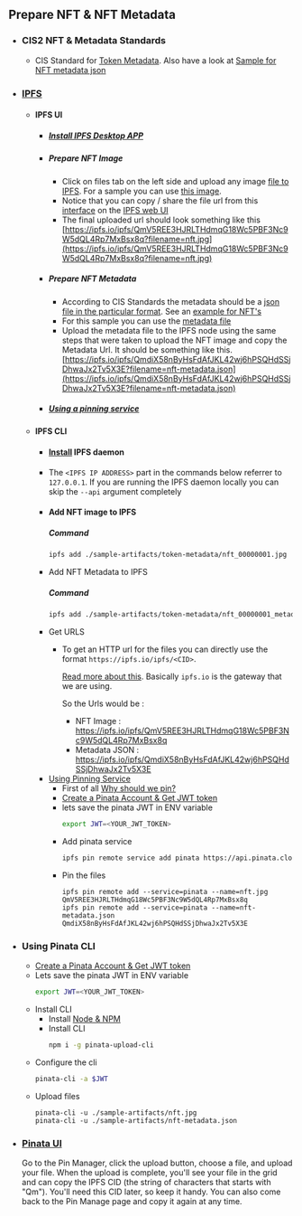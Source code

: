 ## Prepare NFT & NFT Metadata
- ### CIS2 NFT & Metadata Standards
    - CIS Standard for [Token Metadata](https://proposals.concordium.software/CIS/cis-2.html#token-metadata-json). Also have a look at [Sample for NFT metadata json](https://proposals.concordium.software/CIS/cis-2.html#example-token-metadata-non-fungible)
- ### [IPFS](https://ipfs.io/)
    - #### IPFS UI
        - ##### [Install IPFS Desktop APP](https://docs.ipfs.tech/install/ipfs-desktop/)
        - ##### Prepare NFT Image
            - Click on files tab on the left side and upload any image [file to IPFS](https://docs.ipfs.io/basics/desktop-app/#add-local-files). For a sample you can use [this image](./sample-artifacts/nft.jpg).
            - Notice that you can copy / share the file url from this [interface](https://github.com/ipfs/ipfs-webui/blob/main/docs/screenshots/ipfs-webui-files.png) on the [IPFS web UI](http://localhost:5001/webui)
            - The final uploaded url should look something like this [https://ipfs.io/ipfs/QmV5REE3HJRLTHdmqG18Wc5PBF3Nc9W5dQL4Rp7MxBsx8q?filename=nft.jpg](https://ipfs.io/ipfs/QmV5REE3HJRLTHdmqG18Wc5PBF3Nc9W5dQL4Rp7MxBsx8q?filename=nft.jpg)
        - ##### Prepare NFT Metadata
            - According to CIS Standards the metadata should be a [json file in the particular format](https://proposals.concordium.software/CIS/cis-2.html#token-metadata-json). See an [example for NFT's](https://proposals.concordium.software/CIS/cis-2.html#example-token-metadata-non-fungible)
            - For this sample you can use the [metadata file](./sample-artifacts/nft-metadata.json)
            - Upload the metadata file to the IPFS node using the same steps that were taken to upload the NFT image and copy the Metadata Url. It should be something like this. [https://ipfs.io/ipfs/QmdiX58nByHsFdAfJKL42wj6hPSQHdSSjDhwaJx2Tv5X3E?filename=nft-metadata.json](https://ipfs.io/ipfs/QmdiX58nByHsFdAfJKL42wj6hPSQHdSSjDhwaJx2Tv5X3E?filename=nft-metadata.json)
        - ##### [Using a pinning service](https://docs.ipfs.tech/how-to/work-with-pinning-services/#use-an-existing-pinning-service)
    - #### IPFS CLI
        - #### [Install](https://docs.ipfs.tech/install/command-line/#system-requirements) IPFS daemon
        - The `<IPFS IP ADDRESS>` part in the commands below referrer to `127.0.0.1`. If you are running the IPFS daemon locally you can skip the `--api` argument completely
        - #### Add NFT image to IPFS
            ##### Command
            ```bash
            ipfs add ./sample-artifacts/token-metadata/nft_00000001.jpg
            ```
        - Add NFT Metadata to IPFS
            ##### Command
            ```bash
            ipfs add ./sample-artifacts/token-metadata/nft_00000001_metadata.json
            ```
        - Get URLS
            - To get an HTTP url for the files you can directly use the format `https://ipfs.io/ipfs/<CID>`.
            
                [Read more about this](https://docs.ipfs.tech/concepts/ipfs-gateway/#ipfs-gateway). Basically `ipfs.io` is the gateway that we are using.

                So the Urls would be : 
            
                - NFT Image : https://ipfs.io/ipfs/QmV5REE3HJRLTHdmqG18Wc5PBF3Nc9W5dQL4Rp7MxBsx8q
                - Metadata JSON : https://ipfs.io/ipfs/QmdiX58nByHsFdAfJKL42wj6hPSQHdSSjDhwaJx2Tv5X3E
        - [Using Pinning Service](https://docs.ipfs.tech/how-to/work-with-pinning-services/)
            - First of all [Why should we pin?](https://docs.pinata.cloud/faq#so-why-should-i-pin-my-content-with-pinata)
            - [Create a Pinata Account & Get JWT token](https://docs.pinata.cloud/pinata-api/pinning-services-api#pinning-services-api)
            - lets save the pinata JWT in ENV variable
                ```bash
                export JWT=<YOUR_JWT_TOKEN>
                ```
            - Add pinata service
                ```bash
                ipfs pin remote service add pinata https://api.pinata.cloud/psa $JWT
                ```
            - Pin the files
                ```
                ipfs pin remote add --service=pinata --name=nft.jpg QmV5REE3HJRLTHdmqG18Wc5PBF3Nc9W5dQL4Rp7MxBsx8q
                ipfs pin remote add --service=pinata --name=nft-metadata.json QmdiX58nByHsFdAfJKL42wj6hPSQHdSSjDhwaJx2Tv5X3E
                ```
- ### Using Pinata CLI
    - [Create a Pinata Account & Get JWT token](https://docs.pinata.cloud/pinata-api/pinning-services-api#pinning-services-api)
    - Lets save the pinata JWT in ENV variable
        ```bash
        export JWT=<YOUR_JWT_TOKEN>
        ```
    - Install CLI
        - Install [Node & NPM](https://nodejs.dev/learn/how-to-install-nodejs)
        - Install CLI
            ```bash
            npm i -g pinata-upload-cli
            ```
    - Configure the cli
        ```bash
        pinata-cli -a $JWT
        ```
    - Upload files
        ```
        pinata-cli -u ./sample-artifacts/nft.jpg
        pinata-cli -u ./sample-artifacts/nft-metadata.json
        ```
- ### [Pinata UI](https://docs.pinata.cloud/nfts#how-to-upload-your-asset-with-pinata)
    Go to the Pin Manager, click the upload button, choose a file, and upload your file. When the upload is complete, you'll see your file in the grid and can copy the IPFS CID (the string of characters that starts with "Qm"). You'll need this CID later, so keep it handy. You can also come back to the Pin Manage page and copy it again at any time.
